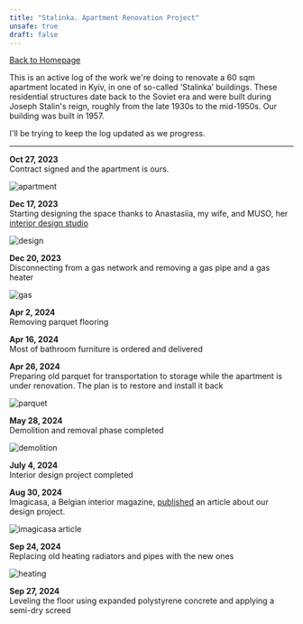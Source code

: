```yaml
---
title: "Stalinka. Apartment Renovation Project"
unsafe: true
draft: false
---
```

[Back to Homepage](/)

This is an active log of the work we're doing to renovate a 60 sqm apartment located in Kyiv, in one of so-called ‘Stalinka’ buildings. These residential structures date back to the Soviet era and were built during Joseph Stalin's reign, roughly from the late 1930s to the mid-1950s. Our building was built in 1957.

I'll be trying to keep the log updated as we progress.

<hr>

**Oct 27, 2023**<br> 
Contract signed and the apartment is ours.

![apartment](/apartment.jpg)

**Dec 17, 2023**<br> 
Starting designing the space thanks to Anastasiia, my wife, and MUSO, her [interior design studio](https://musostory.com/)

![design](/design.jpg)

**Dec 20, 2023**<br> 
Disconnecting from a gas network and removing a gas pipe and a gas heater

![gas](/gas.jpg)

**Apr 2, 2024**<br> 
Removing parquet flooring

**Apr 16, 2024**<br> 
Most of bathroom furniture is ordered and delivered

**Apr 26, 2024**<br> 
Preparing old parquet for transportation to storage while the apartment is under renovation. The plan is to restore and install it back

![parquet](/parquet.jpg)

**May 28, 2024**<br> 
Demolition and removal phase completed

![demolition](/demolition.jpg)

**July 4, 2024**<br> 
Interior design project completed

**Aug 30, 2024**<br> 
Imagicasa, a Belgian interior magazine, [published](https://imagicasa.be/en/story/wabi-sabi-in-a-stalinka-flat) an article about our design project.

![imagicasa article](/imagicasa.jpg)

**Sep 24, 2024**<br> 
Replacing old heating radiators and pipes with the new ones

![heating](/heating.jpg)

**Sep 27, 2024**<br> 
Leveling the floor using expanded polystyrene concrete and applying a semi-dry screed